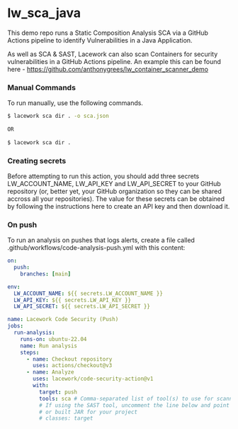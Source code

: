# lw_sca_java
  
This demo repo runs a Static Composition Analysis SCA via a GitHub Actions pipeline to identify Vulnerabilities in a Java Application.  
  
As well as SCA & SAST, Lacework can also scan Containers for security vulnerabilities in a GitHub Actions pipeline. An example this can be found here - https://github.com/anthonygrees/lw_container_scanner_demo    
  
### Manual Commands
To run manually, use the following commands.  
  
```bash
$ lacework sca dir . -o sca.json
  
OR
  
$ lacework sca dir .
```
  
### Creating secrets
Before attempting to run this action, you should add three secrets LW_ACCOUNT_NAME, LW_API_KEY and LW_API_SECRET to your GitHub repository (or, better yet, your GitHub organization so they can be shared accross all your repositories). The value for these secrets can be obtained by following the instructions here to create an API key and then download it.
  
### On push
To run an analysis on pushes that logs alerts, create a file called .github/workflows/code-analysis-push.yml with this content:
  
```yaml
on:
  push:
    branches: [main]

env:
  LW_ACCOUNT_NAME: ${{ secrets.LW_ACCOUNT_NAME }}
  LW_API_KEY: ${{ secrets.LW_API_KEY }}
  LW_API_SECRET: ${{ secrets.LW_API_SECRET }}

name: Lacework Code Security (Push)
jobs:
  run-analysis:
    runs-on: ubuntu-22.04
    name: Run analysis
    steps:
      - name: Checkout repository
        uses: actions/checkout@v3
      - name: Analyze
        uses: lacework/code-security-action@v1
        with:
          target: push
          tools: sca # Comma-separated list of tool(s) to use for scanning. Current options are sca and sast.
          # If using the SAST tool, uncomment the line below and point it to the generated classes directory
          # or built JAR for your project
          # classes: target
```
